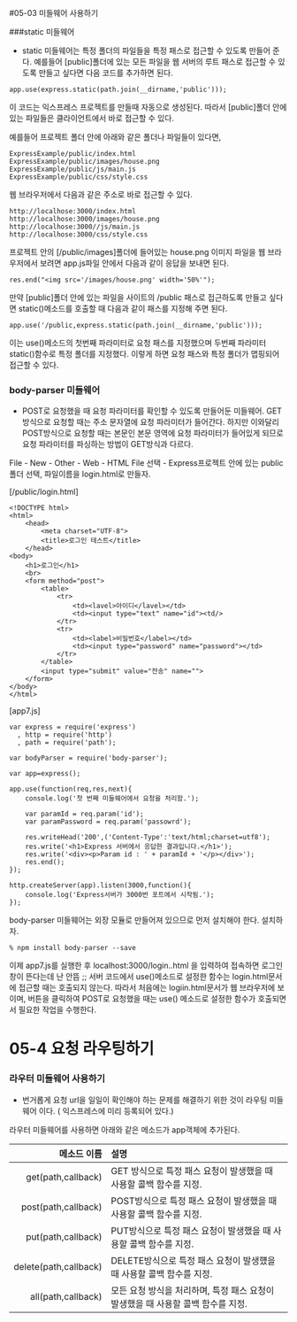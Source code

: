 #05-03 미들웨어 사용하기

###static 미들웨어

- static 미들웨어는 특정 폴더의 파일들을 특정 패스로 접근할 수 있도록 만들어 준다. 예를들어 [public]폴더에 있는 모든 파일을 웹 서버의 루트 패스로 접근할 수 있도록 만들고 싶다면 다음 코드를 추가하면 된다.
```shell
app.use(express.static(path.join(__dirname,'public')));
```
이 코드는 익스프레스 프로젝트를 만들때 자동으로 생성된다. 따라서 [public]폴더 안에 있는 파일들은 클라이언트에서 바로 접근할 수 있다. 

예를들어 프로젝트 폴더 안에 아래와 같은 폴더나 파일들이 있다면,
```shell
ExpressExample/public/index.html
ExpressExample/public/images/house.png
ExpressExample/public/js/main.js
ExpressExample/public/css/style.css
```
웹 브라우저에서 다음과 같은 주소로 바로 접근할 수 있다.
```shell
http://localhose:3000/index.html
http://localhose:3000/images/house.png
http://localhose:3000//js/main.js
http://localhose:3000/css/style.css
```
프로젝트 안의 [/public/images]폴더에 들어있는 house.png 이미지 파일을 웹 브라우저에서 보려면 app.js파일 안에서 다음과 같이 응답을 보내면 된다.
```shell
res.end("<img src='/images/house.png' width='50%'");
```
만약 [public]폴더 안에 있는 파일을 사이트의 /public 패스로 접근하도록 만들고 싶다면 static()메소드를 호출할 때 다음과 같이 패스를 지정해 주면 된다.
```shell
app.use('/public,express.static(path.join(__dirname,'public')));
```
이는 use()메소드의 첫번째 파라미터로 요청 패스를 지정했으며 두번째 파라미터 static()함수로 특정 폴더를 지정했다. 이렇게 하면 요청 패스와 특정 폴더가 맵핑되어 접근할 수 있다.

### body-parser 미들웨어


- POST로 요청했을 때 요청 파라미터를 확인할 수 있도록 만들어둔 미들웨어. GET 방식으로 요청할 때는 주소 문자열에 요청 파라미터가 들어간다. 하지만 이와달리 POST방식으로 요청할 때는 본문인 본문 영역에 요청 파라미터가 들어있게 되므로 요청 파라미터를 파싱하는 방법이 GET방식과 다르다.

File - New - Other - Web - HTML File 선택 - Express프로젝트 안에 있는 public 폴더 선택, 파일이름을 login.html로 만들자.

[/public/login.html]
```shell
<!DOCTYPE html>
<html>
	<head>
		<meta charset="UTF-8">
		<title>로그인 테스트</title>
	</head>
<body>
	<h1>로그인</h1>
	<br>
	<form method="post">
		<table>
			<tr>
				<td><lavel>아이디</lavel></td>
				<td><input type="text" name="id"><td/>
			</tr>
			<tr>
				<td><label>비밀번호</label></td>
				<td><input type="password" name="password"></td>
			</tr>
		</table>
		<input type="submit" value="전송" name="">
	</form>
</body>
</html>
```

[app7.js]
```shell
var express = require('express')
  , http = require('http')
  , path = require('path');

var bodyParser = require('body-parser');

var app=express();

app.use(function(req,res,next){
	console.log('첫 번째 미들웨어에서 요청을 처리함.');

	var paramId = req.param('id');
	var paramPassword = req.param('passowrd');

	res.writeHead('200',('Content-Type':'text/html;charset=utf8');
	res.write('<h1>Express 서버에서 응답한 결과입니다.</h1>');
	res.write('<div><p>Param id : ' + paramId + '</p></div>');
	res.end();
});

http.createServer(app).listen(3000,function(){
	console.log('Express서버가 3000번 포트에서 시작됨.');
});
```

body-parser 미들웨어는 외장 모듈로 만들어져 있으므로 먼저 설치해야 한다. 설치하자.

```shell
% npm install body-parser --save
```
이제 app7.js를 실행한 후 localhost:3000/login..html 을 입력하여 접속하면 로그인창이 뜬다는데 난 안뜸 ;;
서버 코드에서 use()메소드로 설정한 함수는 login.html문서에 접근할 때는 호출되지 않는다. 따라서 처음에는 logiin.html문서가 웹 브라우저에 보이며, 버튼을 클릭하여 POST로 요청했을 때는 use() 메소드로 설정한 함수가 호출되면서 필요한 작업을 수행한다.




# 05-4 요청 라우팅하기

### 라우터 미들웨어 사용하기
- 번거롭게 요청 url을 일일이 확인해야 하는 문제를 해결하기 위한 것이 라우팅 미들웨어 이다. ( 익스프레스에 미리 등록되어 있다.)

라우터 미들웨어를 사용하면 아래와 같은 메소드가 app객체에 추가된다.


메소드 이름 | 설명
-----:|:-----
get(path,callback)|GET 방식으로 특정 패스 요청이 발생했을 때 사용할 콜백 함수를 지정.
post(path,callback)|POST방식으로 특정 패스 요청이 발생했을 때 사용할 콜백 함수를 지정.
put(path,callback)|PUT방식으로 특정 패스 요청이 발생했을 때 사용할 콜백 함수를 지정.
delete(path,callback)|DELETE방식으로 특정 패스 요청이 발생헀을 때 사용할 콜백 함수를 지정.
all(path,callback)|모든 요청 방식을 처리하며, 특정 패스 요청이 발생했을 때 사용할 콜백 함수를 지정.
